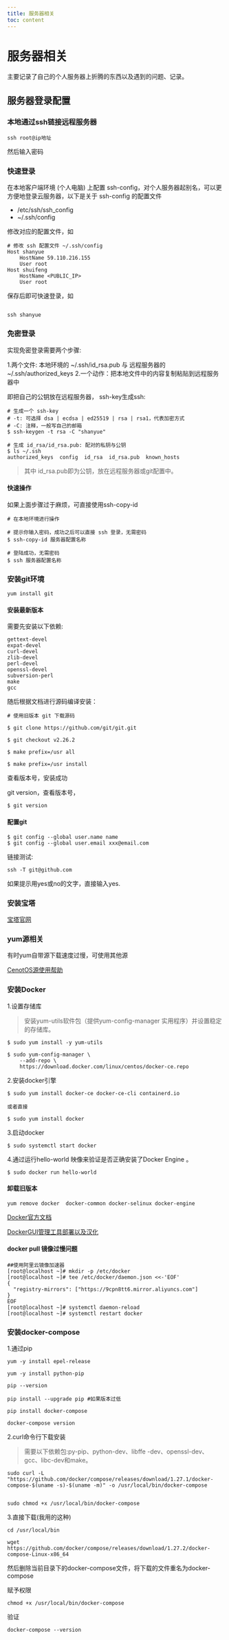 ```yaml
---
title: 服务器相关
toc: content
---
```

# 服务器相关

主要记录了自己的个人服务器上折腾的东西以及遇到的问题、记录。

##  服务器登录配置

### 本地通过ssh链接远程服务器
```shell
ssh root@ip地址
```
然后输入密码

### 快速登录
在本地客户端环境 (个人电脑) 上配置 ssh-config，对个人服务器起别名，可以更方便地登录云服务器，以下是关于 ssh-config 的配置文件
+ /etc/ssh/ssh_config
+ ~/.ssh/config

修改对应的配置文件，如

```shell
# 修改 ssh 配置文件 ~/.ssh/config
Host shanyue
    HostName 59.110.216.155
    User root
Host shuifeng
    HostName <PUBLIC_IP>
    User root
```
保存后即可快速登录，如
```shell

ssh shanyue

```
### 免密登录

实现免密登录需要两个步骤:

1.两个文件: 本地环境的 ~/.ssh/id_rsa.pub 与 远程服务器的 ~/.ssh/authorized_keys 
2.一个动作：把本地文件中的内容复制粘贴到远程服务器中

即把自己的公钥放在远程服务器，
ssh-key生成ssh:
```shell
# 生成一个 ssh-key
# -t: 可选择 dsa | ecdsa | ed25519 | rsa | rsa1，代表加密方式
# -C: 注释，一般写自己的邮箱
$ ssh-keygen -t rsa -C "shanyue"

# 生成 id_rsa/id_rsa.pub: 配对的私钥与公钥
$ ls ~/.ssh
authorized_keys  config  id_rsa  id_rsa.pub  known_hosts
```
> 其中 id_rsa.pub即为公钥，放在远程服务器或git配置中。 

#### 快速操作

如果上面步骤过于麻烦，可直接使用ssh-copy-id
```
# 在本地环境进行操作

# 提示你输入密码，成功之后可以直接 ssh 登录，无需密码
$ ssh-copy-id 服务器配置名称

# 登陆成功，无需密码
$ ssh 服务器配置名称
```

### 安装git环境

```shell
yum install git
```

#### 安装最新版本
需要先安装以下依赖:
```
gettext-devel
expat-devel
curl-devel
zlib-devel
perl-devel
openssl-devel
subversion-perl
make
gcc
```
随后根据文档进行源码编译安装：
```
# 使用旧版本 git 下载源码

$ git clone https://github.com/git/git.git

$ git checkout v2.26.2

$ make prefix=/usr all

$ make prefix=/usr install
```
查看版本号，安装成功

git version，查看版本号，
```
$ git version
```

#### 配置git
```shell
$ git config --global user.name name
$ git config --global user.email xxx@email.com
```
链接测试:
```shell
ssh -T git@github.com
```
如果提示用yes或no的文字，直接输入yes.


### 安装宝塔

[宝塔官网](https://www.bt.cn/download/linux.html)

### yum源相关

有时yum自带源下载速度过慢，可使用其他源

[CenotOS源使用帮助](http://mirrors.ustc.edu.cn/help/centos.html?highlight=yum)

### 安装Docker

1.设置存储库
> 安装yum-utils软件包（提供yum-config-manager 实用程序）并设置稳定的存储库。

```shell
$ sudo yum install -y yum-utils

$ sudo yum-config-manager \
    --add-repo \
    https://download.docker.com/linux/centos/docker-ce.repo
```

2.安装docker引擎
```shell
$ sudo yum install docker-ce docker-ce-cli containerd.io

或者直接

$ sudo yum install docker
```
3.启动docker
```shell
$ sudo systemctl start docker
```
4.通过运行hello-world 映像来验证是否正确安装了Docker Engine 。
```shell
$ sudo docker run hello-world
```

#### 卸载旧版本
```shell
yum remove docker  docker-common docker-selinux docker-engine
```
[Docker官方文档](https://docs.docker.com/engine/install/centos/)

[DockerGUI管理工具部署以及汉化](https://www.quchao.net/Portainer-CN.html)

#### docker pull 镜像过慢问题
```shell
##使用阿里云镜像加速器
[root@localhost ~]# mkdir -p /etc/docker
[root@localhost ~]# tee /etc/docker/daemon.json <<-'EOF'
{
  "registry-mirrors": ["https://9cpn8tt6.mirror.aliyuncs.com"]
}
EOF
[root@localhost ~]# systemctl daemon-reload
[root@localhost ~]# systemctl restart docker
```

### 安装docker-compose

1.通过pip
```shell
yum -y install epel-release

yum -y install python-pip

pip --version

pip install --upgrade pip #如果版本过低

pip install docker-compose

docker-compose version
```

2.curl命令行下载安装

> 需要以下依赖包:py-pip、python-dev、libffe -dev、openssl-dev、gcc、libc-dev和make。

```shell
sudo curl -L "https://github.com/docker/compose/releases/download/1.27.1/docker-compose-$(uname -s)-$(uname -m)" -o /usr/local/bin/docker-compose


sudo chmod +x /usr/local/bin/docker-compose
```

3.直接下载(我用的这种)
```shell
cd /usr/local/bin

wget https://github.com/docker/compose/releases/download/1.27.2/docker-compose-Linux-x86_64

```
然后删除当前目录下的docker-compose文件，将下载的文件重名为docker-compose

赋予权限
```shell
chmod +x /usr/local/bin/docker-compose
```
验证
```
docker-compose --version
```


